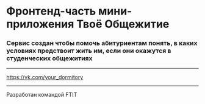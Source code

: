 # Фронтенд-часть мини-приложения Твоё Общежитие
### Сервис создан чтобы помочь абитуриентам понять, в каких условиях предствоит жить им, если они окажутся в студенческих общежитиях
___
https://vk.com/your_dormitory
___

Разработан командой FTIT
